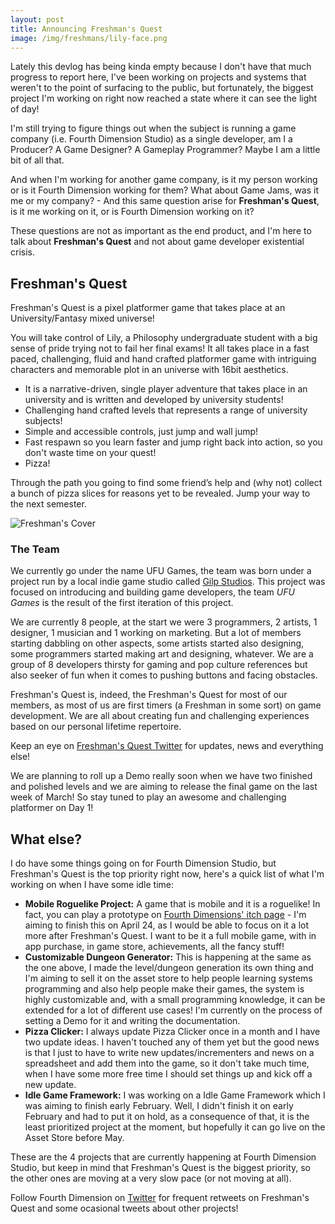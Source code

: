 ```yaml
---
layout: post
title: Announcing Freshman's Quest
image: /img/freshmans/lily-face.png
---
```


Lately this devlog has being kinda empty because I don't have that much progress to report here, I've been working on projects and systems that weren't to the point of surfacing to the public, but fortunately, the biggest project I'm working on right now reached a state where it can see the light of day!

I'm still trying to figure things out when the subject is running a game company (i.e. Fourth Dimension Studio) as a single developer, am I a Producer? A Game Designer? A Gameplay Programmer? Maybe I am a little bit of all that. 

And when I'm working for another game company, is it my person working or is it Fourth Dimension working for them? What about Game Jams, was it me or my company? - And this same question arise for **Freshman's Quest**, is it me working on it, or is Fourth Dimension working on it?

These questions are not as important as the end product, and I'm here to talk about **Freshman's Quest** and not about game developer existential crisis.

## Freshman's Quest

Freshman's Quest is a pixel platformer game that takes place at an University/Fantasy mixed universe!

You will take control of Lily, a Philosophy undergraduate student with a big sense of pride trying not to fail her final exams! It all takes place in a fast paced, challenging, fluid and hand crafted platformer game with intriguing characters and memorable plot in an universe with 16bit aesthetics.

- It is a narrative-driven, single player adventure that takes place in an university and is written and developed by university students!
- Challenging hand crafted levels that represents a range of university subjects!
- Simple and accessible controls, just jump and wall jump!
- Fast respawn so you learn faster and jump right back into action, so you don't waste time on your quest!
- Pizza!

Through the path you going to find some friend’s help and (why not) collect a bunch of pizza slices for reasons yet to be revealed. Jump your way to the next semester.

![Freshman's Cover](/devlog/img/freshmans/cover.jpg)

### The Team

We currently go under the name UFU Games, the team was born under a project run by a local indie game studio called [Gilp Studios](http://gilp.studio). This project was focused on introducing and building game developers, the team *UFU Games* is the result of the first iteration of this project.

We are currently 8 people, at the start we were 3 programmers, 2 artists, 1 designer, 1 musician and 1 working on marketing. But a lot of members starting dabbling on other aspects, some artists started also designing, some programmers started making art and designing, whatever. We are a group of 8 developers thirsty for gaming and pop culture references but also seeker of fun when it comes to pushing buttons and facing obstacles.

Freshman's Quest is, indeed, the Freshman's Quest for most of our members, as most of us are first timers (a Freshman in some sort) on game development. We are all about creating fun and challenging experiences based on our personal lifetime repertoire.

Keep an eye on [Freshman's Quest Twitter](http://twitter.com/freshmansQuest) for updates, news and everything else!

We are planning to roll up a Demo really soon when we have two finished and polished levels and we are aiming to release the final game on the last week of March! So stay tuned to play an awesome and challenging platformer on Day 1!

## What else?

I do have some things going on for Fourth Dimension Studio, but Freshman's Quest is the top priority right now, here's a quick list of what I'm working on when I have some idle time:

- **Mobile Roguelike Project:** A game that is mobile and it is a roguelike! In fact, you can play a prototype on [Fourth Dimensions' itch page](https://fourthdimension.itch.io/mobile-roguelike) - I'm aiming to finish this on April 24, as I would be able to focus on it a lot more after Freshman's Quest. I want to be it a full mobile game, with in app purchase, in game store, achievements, all the fancy stuff!
- **Customizable Dungeon Generator:** This is happening at the same as the one above, I made the level/dungeon generation its own thing and I'm aiming to sell it on the asset store to help people learning systems programming and also help people make their games, the system is highly customizable and, with a small programming knowledge, it can be extended for a lot of different use cases! I'm currently on the process of setting a Demo for it and writing the documentation.
- **Pizza Clicker:** I always update Pizza Clicker once in a month and I have two update ideas. I haven't touched any of them yet but the good news is that I just to have to write new updates/incrementers and news on a spreadsheet and add them into the game, so it don't take much time, when I have some more free time I should set things up and kick off a new update.
- **Idle Game Framework:** I was working on a Idle Game Framework which I was aiming to finish early February. Well, I didn't finish it on early February and had to put it on hold, as a consequence of that, it is the least prioritized project at the moment, but hopefully it can go live on the Asset Store before May.

These are the 4 projects that are currently happening at Fourth Dimension Studio, but keep in mind that Freshman's Quest is the biggest priority, so the other ones are moving at a very slow pace (or not moving at all).

Follow Fourth Dimension on [Twitter](https://twitter.com/studio_fourth) for frequent retweets on Freshman's Quest and some ocasional tweets about other projects!
